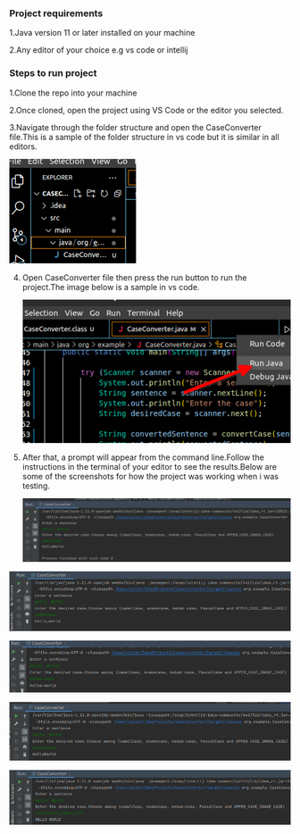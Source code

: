 
### Project requirements

1.Java version 11 or later installed on your machine 

2.Any editor of your choice e.g vs code or intellij

  ### Steps to run project

 1.Clone the repo into your machine

 2.Once cloned, open the project using VS Code or the editor you selected.

 3.Navigate through the folder structure and open the CaseConverter file.This is a sample of the folder structure in vs code but it is similar in all editors.
       
 ![img.png](img.png)

4. Open CaseConverter file then press the run button to run the project.The image below is a sample in vs code.

    ![img_1.png](img_1.png)

  
5. After that, a prompt will appear from the command line.Follow the instructions in the terminal of your editor  to see the results.Below are some of the screenshots for how the project was working when i was testing.
     
    ![img_2.png](img_2.png)


![img_3.png](img_3.png)

![img_4.png](img_4.png)

![img_5.png](img_5.png)

![img_6.png](img_6.png)





  
